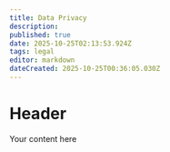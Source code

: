 ```yaml
---
title: Data Privacy
description: 
published: true
date: 2025-10-25T02:13:53.924Z
tags: legal
editor: markdown
dateCreated: 2025-10-25T00:36:05.030Z
---
```


# Header
Your content here